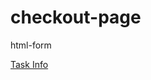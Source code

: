 # checkout-page
html-form

[Task Info]('https://github.com/kottans/frontend/blob/2022_UA/tasks/html-form.md')
